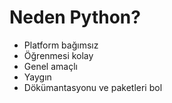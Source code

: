 # Neden Python?

* Platform bağımsız
* Öğrenmesi kolay
* Genel amaçlı
* Yaygın
* Dökümantasyonu ve paketleri bol
